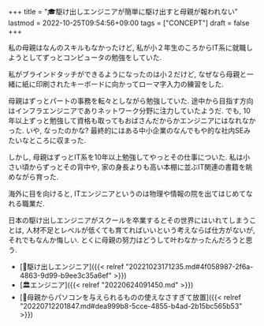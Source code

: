 +++
title = "🎓駆け出しエンジニアが簡単に駆け出すと母親が報われない"
lastmod = 2022-10-25T09:54:56+09:00
tags = ["CONCEPT"]
draft = false
+++

私の母親はなんのスキルもなかったけど, 私が小２年生のころからIT系に就職しようとしてずっとコンピュータの勉強をしていた.

私がブラインドタッチができるようになったのは小２だけど, なぜなら母親と一緒に紙に印刷されたキーボードに向かってローマ字入力の練習をした.

母親はずっとパートの事務を転々としながら勉強していた. 途中から目指す方向はインフラエンジニアでありネットワーク分野に注力していたようだ. でも, 10年以上ずっと勉強して資格も取ってもおばさんだからかエンジニアにはなれなかった. いや, なったのかな? 最終的にはある中小企業のなんでもや的な社内SEみたいなところに収まった.

しかし, 母親はずっとIT系を10年以上勉強してやっとその仕事についた. 私は小さい頃からずっとその背中や, 家の身長よりも高い本棚に並ぶIT関連の書籍を眺めながら育った.

海外に目を向けると, ITエンジニアというのは物理や情報の院を出てはじめてなれる職業だ.

日本の駆け出しエンジニアがスクールを卒業するとその世界にはいれてしまうことは, 人材不足とレベルが低くても育てればいいという考えならば仕方がないが, それでもなんか悔しい. とくに母親の努力はどうして叶わなかったんだろうと思う.

-   [🔖駆け出しエンジニア]({{< relref "20221023171235.md#4f058987-2f6a-4863-9d99-b9ee3c35a6ef" >}})
-   [🏛エンジニア]({{< relref "20220624091450.md" >}})
-   [🔵母親からパソコンを与えられるものの使えなさすぎて放置]({{< relref "20220712201847.md#dea999b8-5cce-4855-b4ad-2b15bc565b53" >}})
